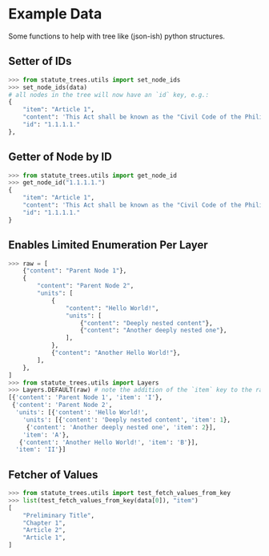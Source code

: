 # Example Data

Some functions to help with tree like (json-ish) python structures.

## Setter of IDs

```python shell
>>> from statute_trees.utils import set_node_ids
>>> set_node_ids(data)
# all nodes in the tree will now have an `id` key, e.g.:
{
    "item": "Article 1",
    "content": 'This Act shall be known as the "Civil Code of the Philippines." (n)\n',
    "id": "1.1.1.1."
},
```

## Getter of Node by ID

```python shell
>>> from statute_trees.utils import get_node_id
>>> get_node_id("1.1.1.1.")
{
    "item": "Article 1",
    "content": 'This Act shall be known as the "Civil Code of the Philippines." (n)\n',
    "id": "1.1.1.1."
}
```

## Enables Limited Enumeration Per Layer

```python shell
>>> raw = [
    {"content": "Parent Node 1"},
    {
        "content": "Parent Node 2",
        "units": [
            {
                "content": "Hello World!",
                "units": [
                    {"content": "Deeply nested content"},
                    {"content": "Another deeply nested one"},
                ],
            },
            {"content": "Another Hello World!"},
        ],
    },
]
>>> from statute_trees.utils import Layers
>>> Layers.DEFAULT(raw) # note the addition of the `item` key to the raw itemless data
[{'content': 'Parent Node 1', 'item': 'I'},
 {'content': 'Parent Node 2',
  'units': [{'content': 'Hello World!',
    'units': [{'content': 'Deeply nested content', 'item': 1},
     {'content': 'Another deeply nested one', 'item': 2}],
    'item': 'A'},
   {'content': 'Another Hello World!', 'item': 'B'}],
  'item': 'II'}]

```

## Fetcher of Values

```python shell
>>> from statute_trees.utils import test_fetch_values_from_key
>>> list(test_fetch_values_from_key(data[0]), "item")
[
    "Preliminary Title",
    "Chapter 1",
    "Article 2",
    "Article 1",
]
```
